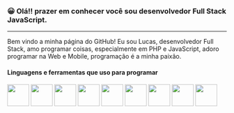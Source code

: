 ### 😀 Olá!! prazer em conhecer você sou desenvolvedor Full Stack JavaScript.
<hr />
Bem vindo a minha página do GitHub!
Eu sou Lucas, desenvolvedor Full Stack, amo programar coisas, especialmente em PHP e JavaScript, adoro programar na Web e Mobile, programação é a minha paixão.


#### Linguagens e ferramentas que uso para programar
<div>
<img src="https://cdn.jsdelivr.net/gh/devicons/devicon/icons/javascript/javascript-original.svg" height="50" width="50"/>
<img src="https://cdn.jsdelivr.net/gh/devicons/devicon/icons/react/react-original.svg" height="50" width="50"/>
<img src="https://cdn.jsdelivr.net/gh/devicons/devicon/icons/typescript/typescript-original.svg" height="50" width="50"/>
<img src="https://cdn.jsdelivr.net/gh/devicons/devicon/icons/html5/html5-original.svg" width="50" height="50"/>
<img src="https://cdn.jsdelivr.net/gh/devicons/devicon/icons/css3/css3-original.svg" width="50" height="50" />
          
          
          
<img src="https://cdn.jsdelivr.net/gh/devicons/devicon/icons/java/java-original.svg" height="50" width="50"/>
<img src="https://cdn.jsdelivr.net/gh/devicons/devicon/icons/linux/linux-original.svg" height="50" width="50"/>
<img src="https://cdn.jsdelivr.net/gh/devicons/devicon/icons/mysql/mysql-plain-wordmark.svg" width="50" height="50"/>
          
          
          
          
<img src="https://cdn.jsdelivr.net/gh/devicons/devicon/icons/php/php-original.svg" height="50" width="50"/>
          

</div>
          
          

<!--
**lucasb2b/lucasb2b** is a ✨ _special_ ✨ repository because its `README.md` (this file) appears on your GitHub profile.

Here are some ideas to get you started:

- 🔭 I’m currently working on ...
- 🌱 I’m currently learning ...
- 👯 I’m looking to collaborate on ...
- 🤔 I’m looking for help with ...
- 💬 Ask me about ...
- 📫 How to reach me: ...
- 😄 Pronouns: ....
- ⚡ Fun fact: ...
-->
